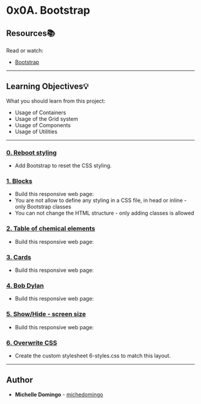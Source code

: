 # 0x0A. Bootstrap

## Resources:books:

Read or watch:

- [Bootstrap](https://getbootstrap.com/)

---

## Learning Objectives:bulb:

What you should learn from this project:

- Usage of Containers
- Usage of the Grid system
- Usage of Components
- Usage of Utilities

---

### [0. Reboot styling](./0-index.html)

- Add Bootstrap to reset the CSS styling.

### [1. Blocks](./1-index.html)

- Build this responsive web page:
- You are not allow to define any styling in a CSS file, in head or inline - only Bootstrap classes
- You can not change the HTML structure - only adding classes is allowed

### [2. Table of chemical elements](./2-index.html)

- Build this responsive web page:

### [3. Cards](./3-index.html)

- Build this responsive web page:

### [4. Bob Dylan](./4-index.html)

- Build this responsive web page:

### [5. Show/Hide - screen size](./5-index.html)

- Build this responsive web page:

### [6. Overwrite CSS](./6-styles.css)

- Create the custom stylesheet 6-styles.css to match this layout.

---

## Author

- **Michelle Domingo** - [michedomingo](https://github.com/michedomingo)
